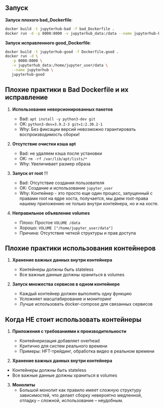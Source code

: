 
## Запуск
**Запуск плохого bad_Dockerfile**:
```bash
docker build -t jupyterhub-bad -f bad_Dockerfile .
docker run -d -p 8000:8000 -v jupyterhub_data:/data --name jupyterhub-bad jupyterhub-bad
 ```
 **Запуск исправленного good_Dockerfile**:

 ```bash
docker build -t jupyterhub-good -f Dockerfile.good .
docker run -d \
    -p 8000:8000 \
    -v jupyterhub_data:/home/jupyter_user/data \
    --name jupyterhub \
    jupyterhub-good
```
## Плохие практики в Bad Dockerfile и их исправление
1. **Использование неверсионированных пакетов**
   - Bad: `apt install -y python3-dev git`
   - OK: `python3-dev=3.9.2-3 git=1:2.30.2-1`
   - Why: Без фиксации версий невозможно гарантировать воспроизводимость сборки!

2. **Отсутствие очистки кэша apt**
   - Bad: не удаляем кэша после установки
   - OK: `rm -rf /var/lib/apt/lists/*`
   - Why: Увеличивает размер образа

3. **Запуск от root** !!!
   - Bad: Отсутствие создания пользователя
   - OK: Создание и использование `jupyter_user`
   - Why: Контейнер - это просто еще один процесс, запущенный с правами root на ядре хоста, получается, мы даем root-права нашему приложению не только внутри контейнера, но и на хосте.

4. **Неправильное объявление volumes**
   - Плохо: Простое `VOLUME /data`
   - Хорошо: `VOLUME ["/home/jupyter_user/data"]`
   - Причина: Отсутствие четкой структуры и прав доступа

## Плохие практики использования контейнеров

1. **Хранение важных данных внутри контейнера**
   - Контейнеры должны быть stateless
   - Все важные данные должны храниться в volumes

2. **Запуск множества сервисов в одном контейнере**
   - Каждый контейнер должен выполнять одну функцию
   - Усложняет масштабирование и мониторинг
   - Лучше использовать docker-compose для связанных сервисов

## Когда НЕ стоит использовать контейнеры

1. **Приложения с требованиями к производительности**
   - Контейнеризация добавляет overhead
   - Критично для систем реального времени
   - Примеры: HFT-трейдинг, обработка видео в реальном времени

2.  **Хранение важных данных внутри контейнера**
   - Контейнеры должны быть stateless
   - Все важные данные должны храниться в volumes

3. **Монолиты**
   - Большой монолит как правило имеет сложную структуру зависимостей, что делает сборку невероятно медленной, отладку – сложной, использование – неудобным.


